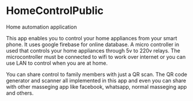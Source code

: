# HomeControlPublic

Home automation application

This app enables you to control your home appliances from your smart phone. It uses google firebase for online database. A micro controller in used that
controls your home appliances through 5v to 220v relays. The microcontroller must be connected to wifi to work over internet or you can use LAN to control
when you are at home.

You can share control to family members with just a QR scan. The QR code generator and scanner all implemented in this app and even you can share with other masseging app like facebook, whatsapp, normal masseging app and others.

